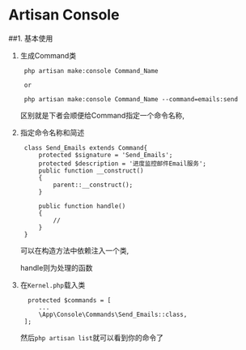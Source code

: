 # Artisan Console

##1. 基本使用

1. 生成Command类

        php artisan make:console Command_Name
        
        or
        
        php artisan make:console Command_Name --command=emails:send
    
    区别就是下者会顺便给Command指定一个命令名称,
    
2. 指定命令名称和简述

        class Send_Emails extends Command{
            protected $signature = 'Send_Emails';
            protected $description = '进度监控邮件Email服务';
            public function __construct()
            {
                parent::__construct();
            }
        
            public function handle()
            {
                //
            }
        }
    可以在构造方法中依赖注入一个类,
    
    handle则为处理的函数
    
3. 在`Kernel.php`载入类

         protected $commands = [
            ...
            \App\Console\Commands\Send_Emails::class,
        ];
        
    然后`php artisan list`就可以看到你的命令了
    
